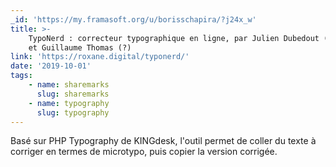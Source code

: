 ```yaml
---
_id: 'https://my.framasoft.org/u/borisschapira/?j24x_w'
title: >-
    TypoNerd : correcteur typographique en ligne, par Julien Dubedout (@judbd)
    et Guillaume Thomas (?)
link: 'https://roxane.digital/typonerd/'
date: '2019-10-01'
tags:
    - name: sharemarks
      slug: sharemarks
    - name: typography
      slug: typography
---
```


<div class="markdown"><p>Basé sur PHP Typography de KING­desk, l'outil permet de coller du texte à corriger en termes de microtypo, puis copier la version corrigée.
</p></div>
